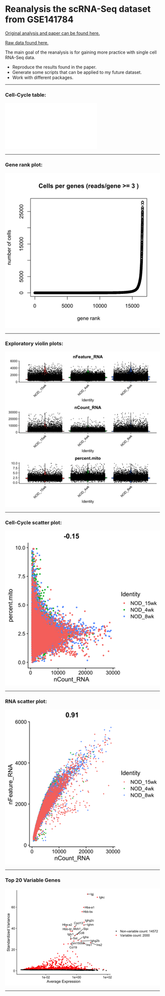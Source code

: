 # Reanalysis the scRNA-Seq dataset from GSE141784

[Original analysis and paper can be found here.](https://doi.org/10.1084/jem.20192362)

[Raw data found here.](https://www.ncbi.nlm.nih.gov/geo/query/acc.cgi?acc=GSE141784)

The main goal of the reanalysis is for gaining more practice with single cell RNA-Seq data. 
- Reproduce the results found in the paper.
- Generate some scripts that can be applied to my future dataset.
- Work with different packages.


_________

### Cell-Cycle table:

![cellcycle table](plots/cell_cycle_table.pdf)

_________

### Gene rank plot:

![gene rank plot](plots/gene_representation.png)

_________

### Exploratory violin plots: 

![violinplot](plots/exploratory_violinplots.png)

_________

### Cell-Cycle scatter plot:

![cellcycle scatter](plots/exploratory_cellcycle_scatter.png)

_________

### RNA scatter plot:

![RNA scatter](plots/exploratory_RNA_scatter.png)

_________

### Top 20 Variable Genes

![Var Genes](plots/top20_vargenes.png)

_________
